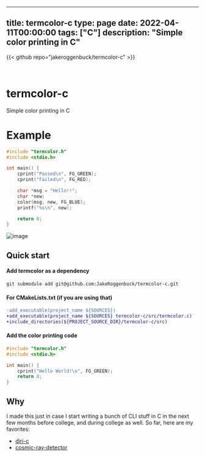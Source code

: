 
---
title: termcolor-c
type: page
date: 2022-04-11T00:00:00
tags: ["C"]
description: "Simple color printing in C"
---

{{< github repo="jakeroggenbuck/termcolor-c" >}}

<br>

# termcolor-c
Simple color printing in C

# Example
```c
#include "termcolor.h"
#include <stdio.h>

int main() {
    cprint("Passed\n", FG_GREEN);
    cprint("Failed\n", FG_RED);

    char *msg = "Hello!!";
    char *new;
    color(msg, new, FG_BLUE);
    printf("%s\n", new);

    return 0;
}
```

![image](https://user-images.githubusercontent.com/35516367/175891993-edce1459-de1a-4232-814c-c4c4cc095729.png)

## Quick start

#### Add termcolor as a dependency
```
git submodule add git@github.com:JakeRoggenbuck/termcolor-c.git
```

#### For CMakeLists.txt (if you are using that)
```diff
-add_executable(project_name ${SOURCES})
+add_executable(project_name ${SOURCES} termcolor-c/src/termcolor.c)
+include_directories(${PROJECT_SOURCE_DIR}/termcolor-c/src)
```

#### Add the color printing code
```c
#include "termcolor.h"
#include <stdio.h>

int main() {
    cprint("Hello World!\n", FG_GREEN);
    return 0;
}
```

## Why
I made this just in case I start writing a bunch of CLI stuff in C in the next few months before college, and during college as well.
So far, here are my favorites:
- [diri-c](https://github.com/jakeroggenbuck/diri-c)
- [cosmic-ray-detector](https://github.com/JakeRoggenbuck/cosmic-ray-detector)
